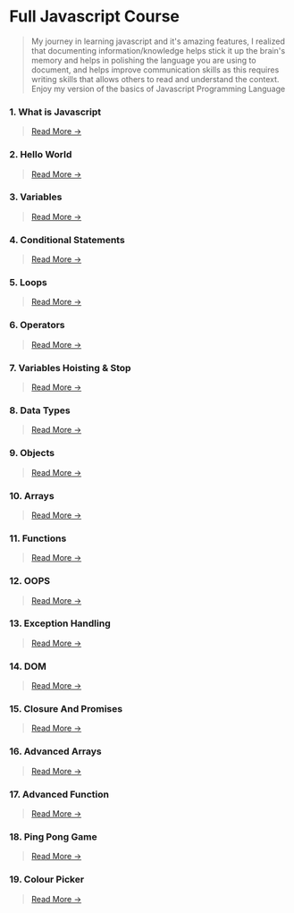 # Full Javascript Course
> My journey in learning javascript and it's amazing features, I realized that documenting information/knowledge helps stick it up the brain's memory and helps in polishing the language you are using to document, and helps improve communication skills as this requires writing skills that allows others to read and understand the context. Enjoy my version of the basics of Javascript Programming Language

### 1. What is Javascript
> [Read More ->](https://github.com/lsmucassi/js_full_course/blob/main/1-javascript-intro/README.md)

### 2. Hello World
> [Read More ->](https://github.com/lsmucassi/js_full_course/blob/main/2-hello-world/README.md)

### 3. Variables
> [Read More ->](https://github.com/lsmucassi/js_full_course/blob/main/3-variables/README.md)

### 4. Conditional Statements
> [Read More ->](https://github.com/lsmucassi/js_full_course/blob/main/4-conditional-statements/README.md)

### 5. Loops
> [Read More ->](https://github.com/lsmucassi/js_full_course/blob/main/5-loops/README.md)

### 6. Operators
> [Read More ->](https://github.com/lsmucassi/js_full_course/blob/main/6-operators/README.md)

### 7. Variables Hoisting & Stop
> [Read More ->](https://github.com/lsmucassi/js_full_course/blob/main/7-hoisting/README.md)


### 8. Data Types
> [Read More ->](https://github.com/lsmucassi/js_full_course/blob/main/8-primitive-data-types/README.md)

### 9. Objects
> [Read More ->](https://github.com/lsmucassi/js_full_course/blob/main/9-objects/README.md)


### 10. Arrays
> [Read More ->](https://github.com/lsmucassi/js_full_course/blob/main/10-arrays/README.md)

### 11. Functions
> [Read More ->](https://github.com/lsmucassi/js_full_course/blob/main/7-hoisting/README.md)

### 12. OOPS
> [Read More ->](https://github.com/lsmucassi/js_full_course/blob/main/7-hoisting/README.md)

### 13. Exception Handling
> [Read More ->](https://github.com/lsmucassi/js_full_course/blob/main/7-hoisting/README.md)

### 14. DOM
> [Read More ->](https://github.com/lsmucassi/js_full_course/blob/main/7-hoisting/README.md)

### 15. Closure And Promises
> [Read More ->](https://github.com/lsmucassi/js_full_course/blob/main/7-hoisting/README.md)

### 16. Advanced Arrays
> [Read More ->](https://github.com/lsmucassi/js_full_course/blob/main/7-hoisting/README.md)

### 17. Advanced Function
> [Read More ->](https://github.com/lsmucassi/js_full_course/blob/main/7-hoisting/README.md)

### 18. Ping Pong Game
> [Read More ->](https://github.com/lsmucassi/js_full_course/blob/main/7-hoisting/README.md)

### 19. Colour Picker
> [Read More ->](https://github.com/lsmucassi/js_full_course/blob/main/7-hoisting/README.md)